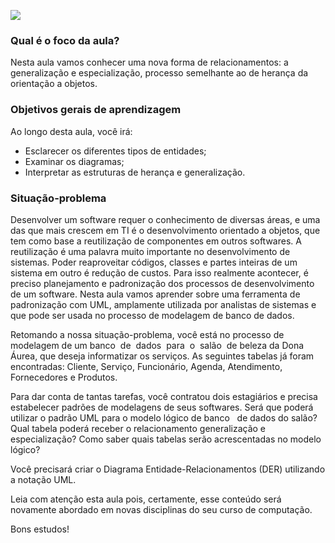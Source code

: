 [![](https://ampli-images.s3.amazonaws.com/production/bf1683ff-82ba-4927-a00b-4773342faa18/original)](https://ampli-images.s3.amazonaws.com/production/bf1683ff-82ba-4927-a00b-4773342faa18/original)

### **Qual é o foco da aula?**

Nesta aula vamos conhecer uma nova forma de relacionamentos: a generalização e especialização, processo semelhante ao de herança da orientação a objetos.

### **Objetivos gerais de aprendizagem**

Ao longo desta aula, você irá:

- Esclarecer os diferentes tipos de entidades;
- Examinar os diagramas;
- Interpretar as estruturas de herança e generalização.

### Situação-problema

Desenvolver um software requer o conhecimento de diversas áreas, e uma das que mais crescem em TI é o desenvolvimento orientado a objetos, que tem como base a reutilização de componentes em outros softwares. A reutilização é uma palavra muito importante no desenvolvimento de sistemas. Poder reaproveitar códigos, classes e partes inteiras de um sistema em outro é redução de custos. Para isso realmente acontecer, é preciso planejamento e padronização dos processos de desenvolvimento de um software. Nesta aula vamos aprender sobre uma ferramenta de padronização com UML, amplamente utilizada por analistas de sistemas e que pode ser usada no processo de modelagem de banco de dados.

Retomando a nossa situação-problema, você está no processo de modelagem de um banco  de  dados  para  o  salão  de beleza da Dona Áurea, que deseja informatizar os serviços. As seguintes tabelas já foram encontradas: Cliente, Serviço, Funcionário, Agenda, Atendimento, Fornecedores e Produtos.

Para dar conta de tantas tarefas, você contratou dois estagiários e precisa estabelecer padrões de modelagens de seus softwares. Será que poderá utilizar o padrão UML para o modelo lógico de banco   de dados do salão? Qual tabela poderá receber o relacionamento generalização e especialização? Como saber quais tabelas serão acrescentadas no modelo lógico?

Você precisará criar o Diagrama Entidade-Relacionamentos (DER) utilizando a notação UML.

Leia com atenção esta aula pois, certamente, esse conteúdo será novamente abordado em novas disciplinas do seu curso de computação.

Bons estudos!